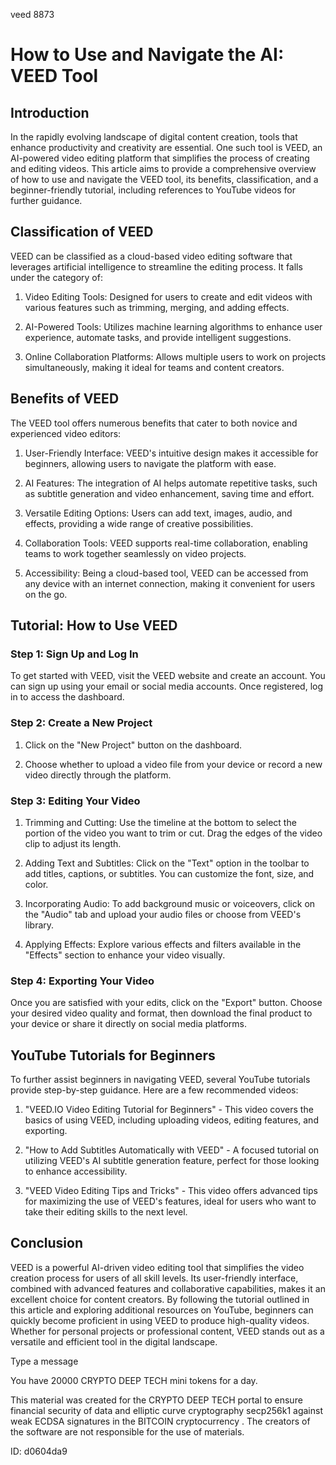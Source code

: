 veed 8873
# How to Use and Navigate the AI: VEED Tool



## Introduction



In the rapidly evolving landscape of digital content creation, tools that enhance productivity and creativity are essential. One such tool is VEED, an AI-powered video editing platform that simplifies the process of creating and editing videos. This article aims to provide a comprehensive overview of how to use and navigate the VEED tool, its benefits, classification, and a beginner-friendly tutorial, including references to YouTube videos for further guidance.



## Classification of VEED



VEED can be classified as a cloud-based video editing software that leverages artificial intelligence to streamline the editing process. It falls under the category of:



1. Video Editing Tools: Designed for users to create and edit videos with various features such as trimming, merging, and adding effects.

2. AI-Powered Tools: Utilizes machine learning algorithms to enhance user experience, automate tasks, and provide intelligent suggestions.

3. Online Collaboration Platforms: Allows multiple users to work on projects simultaneously, making it ideal for teams and content creators.



## Benefits of VEED



The VEED tool offers numerous benefits that cater to both novice and experienced video editors:



1. User-Friendly Interface: VEED's intuitive design makes it accessible for beginners, allowing users to navigate the platform with ease.

2. AI Features: The integration of AI helps automate repetitive tasks, such as subtitle generation and video enhancement, saving time and effort.

3. Versatile Editing Options: Users can add text, images, audio, and effects, providing a wide range of creative possibilities.

4. Collaboration Tools: VEED supports real-time collaboration, enabling teams to work together seamlessly on video projects.

5. Accessibility: Being a cloud-based tool, VEED can be accessed from any device with an internet connection, making it convenient for users on the go.



## Tutorial: How to Use VEED



### Step 1: Sign Up and Log In



To get started with VEED, visit the VEED website and create an account. You can sign up using your email or social media accounts. Once registered, log in to access the dashboard.



### Step 2: Create a New Project



1. Click on the "New Project" button on the dashboard.

2. Choose whether to upload a video file from your device or record a new video directly through the platform.



### Step 3: Editing Your Video



1. Trimming and Cutting: Use the timeline at the bottom to select the portion of the video you want to trim or cut. Drag the edges of the video clip to adjust its length.

2. Adding Text and Subtitles: Click on the "Text" option in the toolbar to add titles, captions, or subtitles. You can customize the font, size, and color.

3. Incorporating Audio: To add background music or voiceovers, click on the "Audio" tab and upload your audio files or choose from VEED's library.

4. Applying Effects: Explore various effects and filters available in the "Effects" section to enhance your video visually.



### Step 4: Exporting Your Video



Once you are satisfied with your edits, click on the "Export" button. Choose your desired video quality and format, then download the final product to your device or share it directly on social media platforms.



## YouTube Tutorials for Beginners



To further assist beginners in navigating VEED, several YouTube tutorials provide step-by-step guidance. Here are a few recommended videos:



1. "VEED.IO Video Editing Tutorial for Beginners" - This video covers the basics of using VEED, including uploading videos, editing features, and exporting.

2. "How to Add Subtitles Automatically with VEED" - A focused tutorial on utilizing VEED's AI subtitle generation feature, perfect for those looking to enhance accessibility.

3. "VEED Video Editing Tips and Tricks" - This video offers advanced tips for maximizing the use of VEED's features, ideal for users who want to take their editing skills to the next level.



## Conclusion



VEED is a powerful AI-driven video editing tool that simplifies the video creation process for users of all skill levels. Its user-friendly interface, combined with advanced features and collaborative capabilities, makes it an excellent choice for content creators. By following the tutorial outlined in this article and exploring additional resources on YouTube, beginners can quickly become proficient in using VEED to produce high-quality videos. Whether for personal projects or professional content, VEED stands out as a versatile and efficient tool in the digital landscape.



Type a message

You have 20000 CRYPTO DEEP TECH mini tokens for a day.


This material was created for the  CRYPTO DEEP TECH portal  to ensure financial security of data and elliptic curve cryptography  secp256k1 against weak ECDSA  signatures   in the  BITCOIN cryptocurrency . The creators of the software are not responsible for the use of materials.

 ID: d0604da9
